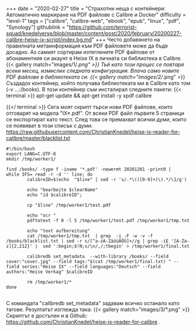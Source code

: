 +++
date = "2020-02-27"
title = "Страхотни неща с контейнери: Автоматично маркиране на PDF файлове с Calibre и Docker"
difficulty = "level-1"
tags = ["calibre", "calibre-web", "ebook", "epub", "linux", "pdf", "Synology"]
githublink = "https://github.com/terrorist-squad/knedelverse/blob/master/content/post/2020/february/20200227-calibre-heise-ix-script/index.bg.md"
+++
Често добавянето на правилната метаинформация към PDF файловете може да бъде досадно. Аз самият сортирам изтеглените PDF файлове от абонаментния си акаунт в Heise IX в личната си библиотека в Calibre.
{{< gallery match="images/1/*.png" >}}
Тъй като този процес се повтаря всеки месец, измислих следната конфигурация. Влача само новите PDF файлове в библиотеката си.
{{< gallery match="images/2/*.png" >}}
Създадох контейнер, който получава библиотеката ми в Calibre като том (-v ...:/books). В този контейнер съм инсталирал следните пакети:
{{< terminal >}}
apt-get update && apt-get install -y xpdf calibre

{{</ terminal >}}
Сега моят скрипт търси нови PDF файлове, които отговарят на модела "IX*.pdf". От всеки PDF файл първите 5 страници се експортират като текст. След това се премахват всички думи, които се появяват в този списък с думи: https://raw.githubusercontent.com/ChristianKnedel/heise-ix-reader-for-calibre/master/blacklist.txt
```
#!/bin/bash
export LANG=C.UTF-8
mkdir /tmp/worker1/

find /books/ -type f -iname '*.pdf' -newermt 20201201 -print0 | 
while IFS= read -r -d '' line; do 
        calibreID=$(echo  "$line" | sed -r 's/.*\(([0-9]+)\).*/\1/g')
        
        echo "bearbeite $clearName"
        echo "id $calibreID";

        cp "$line" /tmp/worker1/test.pdf

        echo "ocr "
        pdftotext -f 0 -l 5 /tmp/worker1/test.pdf /tmp/worker1/tmp.txt

        echo "text aufbereitung"
        cat /tmp/worker1/tmp.txt  | grep  -i -F -w -v -f  /books/blacklist.txt | sed -r s/[^a-zA-ZäöüÄÖÜ]+//g | grep -iE '[A-Za-z]{2,212}' |  sed ':begin;$!N;s/\n/,/;tbegin' > /tmp/worker1/final.txt

        calibredb set_metadata  --with-library /books/ --field cover:"cover.jpg" --field tags:"$(cat /tmp/worker1/final.txt) " --field series:"Heise IX" --field languages:"Deutsch" --field authors:"Heise Verkag" $calibreID
        
        rm /tmp/worker1/*
done


```
С командата "calibredb set_metadata" задавам всичко останало като тагове. Резултатът изглежда така:
{{< gallery match="images/3/*.png" >}}
Скриптът е достъпен и в Github: https://github.com/ChristianKnedel/heise-ix-reader-for-calibre .
